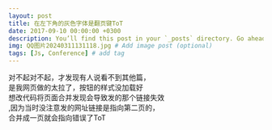 ```yaml
---
layout: post
title: 在左下角的灰色字体是翻页键ToT
date: 2017-09-10 00:00:00 +0300
description: You’ll find this post in your `_posts` directory. Go ahead and edit it and re-build the site to see your changes. # Add post description (optional)
img: QQ图片20240311131118.jpg # Add image post (optional)
tags: [Js, Conference] # add tag
---
```

对不起对不起，才发现有人说看不到其他篇，\
是我网页做的太拉了，按钮的样式没加载好\
想改代码将页面合并发现会导致发的那个链接失效\
,因为当时没注意发的网址链接是指向第二页的，\
合并成一页就会指向错误了ToT

